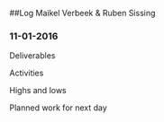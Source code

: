 ##Log Maikel Verbeek & Ruben Sissing

### 11-01-2016
Deliverables

Activities

Highs and lows

Planned work for next day